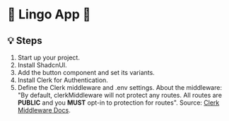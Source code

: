 # 🧠 Lingo App 🧠

## 💡 Steps

1. Start up your project.
2. Install ShadcnUI.
3. Add the button component and set its variants.
4. Install Clerk for Authentication.
5. Define the Clerk middleware and .env settings. About the middleware: "By default, clerkMiddleware will not protect any routes. All routes are **PUBLIC** and you **MUST** opt-in to protection for routes". Source: [Clerk Middleware Docs](https://clerk.com/docs/references/nextjs/clerk-middleware).
